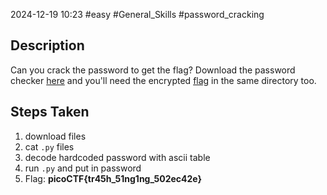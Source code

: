 2024-12-19
10:23
#easy #General_Skills #password_cracking 

## Description
Can you crack the password to get the flag?
Download the password checker [here](https://artifacts.picoctf.net/c/15/level2.py) and you'll need the encrypted [flag](https://artifacts.picoctf.net/c/15/level2.flag.txt.enc) in the same directory too.

## Steps Taken
1. download files
2. cat `.py` files
3. decode hardcoded password with ascii table
4. run `.py` and put in password
5. Flag: **picoCTF{tr45h_51ng1ng_502ec42e}**
